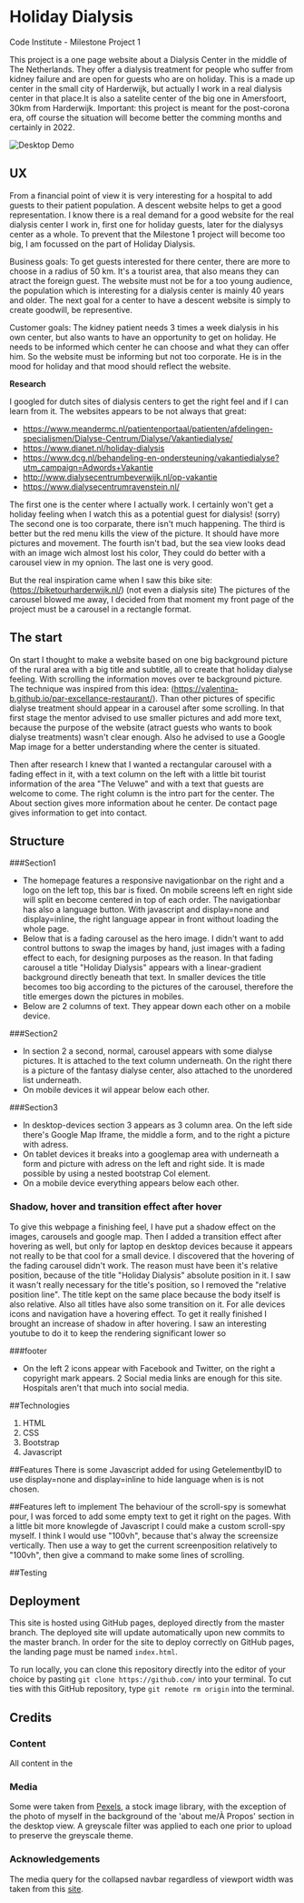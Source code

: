 # Holiday Dialysis
Code Institute - Milestone Project 1

This project is a one page website about a Dialysis Center in the middle of The Netherlands. They offer a dialysis treatment for people who suffer from kidney failure and are open for guests who are on holiday. This is a made up center in the small city of Harderwijk, but actually I work in a real dialysis center in that place.It is also a satelite center of the big one in Amersfoort, 30km from Harderwijk. Important: this project is meant for the post-corona era, off course the situation will become better the comming months and certainly in 2022.


![Desktop Demo](https://github.com/Kriz-hub/Holiday-Dialysis/blob/master/Animatie.gif)

## UX
From a financial point of view it is very interesting for a hospital to add guests to their patient population. A descent website helps to get a good representation.
I know there is a real demand for a good website for the real dialysis center I work in, first one for holiday guests, later for the dialysys center as a whole.
To prevent that the Milestone 1 project will become too big, I am focussed on the part of Holiday Dialysis.

Business goals:
To get guests interested for there center, there are more to choose in a radius of 50 km. It's a tourist area, that also means they can atract the foreign guest.
The website must not be for a too young audience, the population which is interesting for a dialysis center is mainly 40 years and older.
The next goal for a center to have a descent website is simply to create goodwill, be representive.

Customer goals:
The kidney patient needs 3 times a week dialysis in his own center, but also wants to have an opportunity to get on holiday.
He needs to be informed which center he can choose and what they can offer him. So the website must be informing but not too corporate. He is in the mood for holiday and that mood should reflect the website. 

**Research**

I googled for dutch sites of dialysis centers to get the right feel and if I can learn from it. The websites appears to be not always that great:
* https://www.meandermc.nl/patientenportaal/patienten/afdelingen-specialismen/Dialyse-Centrum/Dialyse/Vakantiedialyse/
* https://www.dianet.nl/holiday-dialysis
* https://www.dcg.nl/behandeling-en-ondersteuning/vakantiedialyse?utm_campaign=Adwords+Vakantie
* http://www.dialysecentrumbeverwijk.nl/op-vakantie
* https://www.dialysecentrumravenstein.nl/

The first one is the center where I actually work. I certainly won't get a holiday feeling when I watch this as a potential guest for dialysis! (sorry)
The second one is too corparate, there isn't much happening.
The third is better but the red menu kills the view of the picture. It should have more pictures and movement.
The fourth isn't bad, but the sea view looks dead with an image wich almost lost his color, They could do better with a carousel view in my opnion.
The last one is very good.

But the real inspiration came when I saw this bike site:(https://biketourharderwijk.nl/) (not even a dialysis site)
The pictures of the carousel blowed me away, I decided from that moment my front page of the project must be a carousel in a rectangle format.

## The start
On start I thought to make a website based on one big background picture of the rural area with a big title and subtitle, all to create that holiday dialyse feeling.
With scrolling the information moves over te background picture. The technique was inspired from this idea: (https://valentina-b.github.io/par-excellance-restaurant/). 
Than other pictures of specific dialyse treatment should appear in a carousel after some scrolling.
In that first stage the mentor advised to use smaller pictures and add more text, because the purpose of the website (atract guests who wants to book dialyse treatments) wasn't clear enough. Also he advised to use a Google Map image for a better understanding where the center is situated.

Then after research I knew that I wanted a rectangular carousel with a fading effect in it, with a text column on the left with a little bit tourist information of the area "The Veluwe" and with a text that guests are welcome to come. The right column is the intro part for the center.
The About section gives more information about he center. De contact page gives information to get into contact.

## Structure
###Section1
* The homepage features a responsive navigationbar on the right and a logo on the left top, this bar is fixed. On mobile screens left en right side will split en become centered   in top of each order.
  The navigationbar has also a language button. With javascript and display=none and display=inline, the right language appear in front without loading the whole page.
* Below that is a fading carousel as the hero image. I didn't want to add control buttons to swap the images by hand, just images with a fading effect to each, for designing purposes as the reason.
  In that fading carousel a title "Holiday Dialysis" appears with a linear-gradient background directly beneath that text.
  In smaller devices the title becomes too big according to the pictures of the carousel, therefore the title emerges down the pictures in mobiles.
* Below are 2 columns of text. They appear down each other on a mobile device.

###Section2
* In section 2 a second, normal, carousel appears with some dialyse pictures. It is attached to the text column underneath. On the right there is a picture of the fantasy dialyse center, also attached to the unordered list underneath. 
* On mobile devices it wil appear below each other.

###Section3
* In desktop-devices section 3 appears as 3 column area. On the left side there's Google Map Iframe, the middle a form, and to the right a picture with adress.
* On tablet devices it breaks into a googlemap area with underneath a form and picture with adress on the left and right side. It is made possible by using a nested bootstrap Col element.
* On a mobile device everything appears below each other.

### Shadow, hover and transition effect after hover
To give this webpage a finishing feel, I have put a shadow effect on the images, carousels and google map. Then I added a transition effect after hovering as well, but only for laptop en desktop devices because it appears not really to be that cool for a small device. I discovered that the hovering of the fading carousel didn't work. The reason must have been it's relative position, because of the title "Holiday Dialysis" absolute position in it. I saw it wasn't really necessary for the title's position, so I removed the "relative position line". The title kept on the same place because the body itself is also relative. Also all titles have also some transition on it. For alle devices icons and navigation have a hovering effect. 
To get it really finished I brought an increase of shadow in after hovering. I saw an interesting youtube to do it to keep the rendering significant lower so

###footer
* On the left 2 icons appear with Facebook and Twitter, on the right a copyright mark appears. 2 Social media links are enough for this site. Hospitals aren't that much into social media.

##Technologies
1. HTML
2. CSS
3. Bootstrap
4. Javascript

##Features
There is some Javascript added for using GetelementbyID to use display=none and display=inline to hide language when is is not chosen.

##Features left to implement
The behaviour of the scroll-spy is somewhat pour, I was forced to add some empty text to get it right on the pages. With a little bit more knowlegde of Javascript I could make a custom scroll-spy myself. I think I would use "100vh", because that's alway the screensize vertically. Then use a way to get the current screenposition relatively to "100vh", then give a command to make some lines of scrolling.

##Testing

## Deployment
This site is hosted using GitHub pages, deployed directly from the master branch. The deployed site will update automatically upon new commits to the master branch. In order for the site to deploy correctly on GitHub pages, the landing page must be named `index.html`.

To run locally, you can clone this repository directly into the editor of your choice by pasting `git clone https://github.com/` into your terminal. To cut ties with this GitHub repository, type `git remote rm origin` into the terminal.


## Credits

### Content
All content in the 

### Media
Some were taken from [Pexels](https://www.pexels.com/), a stock image library, with the exception of the photo of myself in the background of the 'about me/À Propos' section in the desktop view. A greyscale filter was applied to each one prior to upload to preserve the greyscale theme. 

### Acknowledgements


The media query for the collapsed navbar regardless of viewport width was taken from this [site](https://www.codeply.com/go/iaM1zcNsQB/bootstrap-navbar-always-collapsed).










